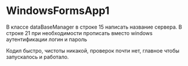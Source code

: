# WindowsFormsApp1

В классе dataBaseManager в строке 15 написать название сервера. В строке 21 при необходимости прописать вместо windows аутентификации логин и пароль

Кодил быстро, чистоты никакой, проверок почти нет, главное чтобы запускалось и работало.
